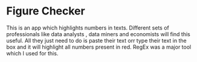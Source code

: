 # Figure Checker
This is an app which highlights numbers in texts. Different sets of professionals like data analysts , data miners and economists will find this useful. All they just need to do is paste their text orr type their text in the box and it will highlight all numbers present in red. RegEx was a major tool which I used for this.
